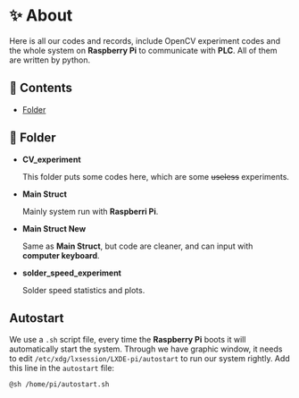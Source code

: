 # ✨ About

Here is all our codes and records, include OpenCV experiment codes and the whole system on **Raspberry Pi** to communicate with **PLC**. All of them are written by python.

## 📃 Contents

* [Folder](#folder)

## 📁 Folder

* **CV_experiment**

    This folder puts some codes here, which are some ~~useless~~ experiments.

* **Main Struct**

    Mainly system run with **Raspberri Pi**.

* **Main Struct New**

    Same as **Main Struct**, but code are cleaner, and can input with **computer keyboard**.

* **solder_speed_experiment**

    Solder speed statistics and plots.

## Autostart

We use a `.sh` script file, every time the **Raspberry Pi** boots it will automatically start the system. Through we have graphic window, it needs to edit `/etc/xdg/lxsession/LXDE-pi/autostart` to run our system rightly.
Add this line in the `autostart` file:

```bash
@sh /home/pi/autostart.sh
```

